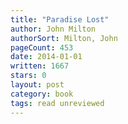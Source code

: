```yaml
---
title: "Paradise Lost"
author: John Milton
authorSort: Milton, John
pageCount: 453
date: 2014-01-01
written: 1667
stars: 0
layout: post
category: book
tags: read unreviewed
---
```

